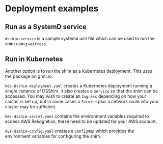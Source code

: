 # Deployment examples

## Run as a SystemD service

`dsshim.service` is a sample systemd unit file which can be used to run the shim using `waitress`.

## Run in Kubernetes

Another option is to run the shim as a Kubernetes deployment.  This uses the package on ghcr.io.

`k8s-dsshim-deployment.yaml` creates a Kubernetes deployment running a single instance of DSShim.  It also creates a `Service` so that the shim can be accessed.  You may wish to create an `Ingress` depending on how your cluster is set up, but in some cases a `Service` plus a network route into your cluster may be sufficient.

`k8s-dsshim-secret.yaml` contains the environment variables required to access AWS Rekognition, these need to be updated for your AWS account.

`k8s-dsshim-config.yaml` creates a `ConfigMap` which provides the environment variables for configuring the shim.

